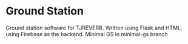 # Ground Station

Ground station software for TJREVERB. 
Written using Flask and HTML, using Firebase as the backend.
Minimal GS in minimal-gs branch
